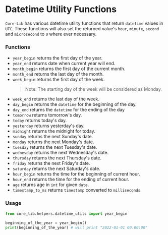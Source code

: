 # Datetime Utility Functions
`Core-Lib` has various datetime utility functions that return `datetime` values in `UTC`. These functions will also set the returned value's `hour`, `minute`, `second` and `microsecond` to `0` where ever necessary.

### Functions
- `year_begin` returns the first day of the year.
- `year_end` returns date when current year will end.
- `month_begin` returns the first day of the current month.
- `month_end` returns the last day of the month.
- `week_begin` returns the first day of the week.
  >Note: The starting day of the week will be considered as Monday.
- `week_end` returns the last day of the week.
- `day_begin` returns the `datetime` for the beginning of the day.
- `day_end` returns the `datetime` for the ending of the day
- `tomorrow` returns tomorrow's day.
- `today` returns today's day.
- `yesterday` returns yesterday's day.
- `midnight` returns the midnight for today.
- `sunday` returns the next Sunday's date.
- `monday` returns the next Monday's date.
- `tuesday` returns the next Tuesday's date.
- `wednesday` returns the next Wednesday's date.
- `thursday` returns the next Thursday's date.
- `friday` returns the next Friday's date.
- `saturday` returns the next Saturday's date.
- `hour_begin` returns the time for the beginning of current hour.
- `hour_end` returns the time for the ending of current hour.
- `age` returns age in `int` for given `date`.
- `timestamp_to_ms` returns `timestamp` converted to `milliseconds`.


### Usage
```python
from core_lib.helpers.datetime_utils import year_begin 
    
beginning_of_the_year = year_begin() 
print(beginning_of_the_year) # will print "2022-01-01 00:00:00"
```